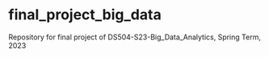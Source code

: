 # final_project_big_data

Repository for final project of DS504-S23-Big_Data_Analytics, Spring Term, 2023

